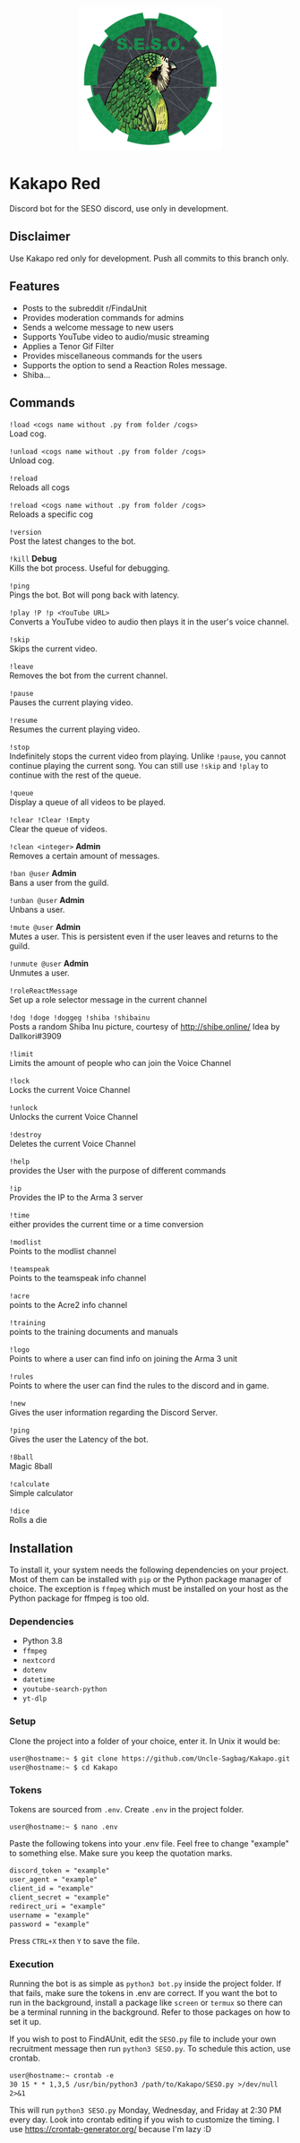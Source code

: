 
<p align="center">
    <img src = "readme-media/logo.png">
</p>

# Kakapo Red
Discord bot for the SESO discord, use only in development.

## Disclaimer
Use Kakapo red only for development. Push all commits to this branch only.

## Features
- Posts to the subreddit r/FindaUnit
- Provides moderation commands for admins
- Sends a welcome message to new users
- Supports YouTube video to audio/music streaming
- Applies a Tenor Gif Filter
- Provides miscellaneous commands for the users
- Supports the option to send a Reaction Roles message.
- Shiba...

## Commands
`!load <cogs name without .py from folder /cogs>`<br />
Load cog.

`!unload <cogs name without .py from folder /cogs>`<br />
Unload cog.

`!reload`<br />
Reloads all cogs

`!reload <cogs name without .py from folder /cogs>`<br />
Reloads a specific cog

`!version`<br />
Post the latest changes to the bot.

`!kill` **Debug**<br />
Kills the bot process. Useful for debugging.

`!ping`<br />
Pings the bot. Bot will pong back with latency.

`!play !P !p <YouTube URL>`<br />
Converts a YouTube video to audio then plays it in the user's voice channel.

`!skip`<br />
Skips the current video.

`!leave`<br />
Removes the bot from the current channel.

`!pause`<br />
Pauses the current playing video.

`!resume`<br />
Resumes the current playing video.

`!stop`<br />
Indefinitely stops the current video from playing. Unlike `!pause`, you cannot continue playing the current song. You can still use `!skip` and `!play` to continue with the rest of the queue.

`!queue`<br />
Display a queue of all videos to be played.

`!clear !Clear !Empty`<br />
Clear the queue of videos.

`!clean <integer>` **Admin**<br />
Removes a certain amount of messages.

`!ban @user` **Admin**<br />
Bans a user from the guild.

`!unban @user` **Admin**<br />
Unbans a user.

`!mute @user` **Admin**<br />
Mutes a user. This is persistent even if the user leaves and returns to the guild.

`!unmute @user` **Admin**<br />
Unmutes a user.

`!roleReactMessage`<br />
Set up a role selector message in the current channel

`!dog !doge !doggeg !shiba !shibainu`<br />
Posts a random Shiba Inu picture, courtesy of http://shibe.online/
Idea by Dallkori#3909

`!limit`<br/>
Limits the amount of people who can join the Voice Channel

`!lock`<br/>
Locks the current Voice Channel

`!unlock`<br/>
Unlocks the current Voice Channel

`!destroy`<br/>
Deletes the current Voice Channel

`!help`<br/>
provides the User with the purpose of different commands

`!ip`<br/>
Provides the IP to the Arma 3 server

`!time`<br/>
either provides the current time or a time conversion

`!modlist`<br/>
Points to the modlist channel

`!teamspeak`<br/>
Points to the teamspeak info channel

`!acre`<br/>
points to the Acre2 info channel

`!training`<br/>
points to the training documents and manuals

`!logo`<br/>
Points to where a user can find info on joining the Arma 3 unit

`!rules`<br/>
Points to where the user can find the rules to the discord and in game.

`!new`<br/>
Gives the user information regarding the Discord Server.

`!ping`<br/>
Gives the user the Latency of the bot.

`!8ball`<br/>
Magic 8ball

`!calculate`<br/>
Simple calculator

`!dice`<br/>
Rolls a die

## Installation
To install it, your system needs the following dependencies on your project. Most of them can be installed with `pip` or the Python package manager of choice. The exception is `ffmpeg` which must be installed on your host as the Python package for ffmpeg is too old.

### Dependencies
- Python 3.8
- `ffmpeg`
- `nextcord`
- `dotenv`
- `datetime`
- `youtube-search-python`
- `yt-dlp`

### Setup
Clone the project into a folder of your choice, enter it. In Unix it would be:

```shell
user@hostname:~ $ git clone https://github.com/Uncle-Sagbag/Kakapo.git
user@hostname:~ $ cd Kakapo
```

### Tokens
Tokens are sourced from `.env`. Create `.env` in the project folder.

```shell
user@hostname:~ $ nano .env
```

Paste the following tokens into your .env file. Feel free to change "example" to something else. Make sure you keep the quotation marks.

```
discord_token = "example"
user_agent = "example"
client_id = "example"
client_secret = "example"
redirect_uri = "example"
username = "example"
password = "example"
```

Press `CTRL+X` then `Y` to save the file.

### Execution
Running the bot is as simple as `python3 bot.py` inside the project folder. If that fails, make sure the tokens in .env are correct. If you want the bot to run in the background, install a package like `screen` or `termux` so there can be a terminal running in the background. Refer to those packages on how to set it up.

If you wish to post to FindAUnit, edit the `SESO.py` file to include your own recruitment message then run `python3 SESO.py`. To schedule this action, use crontab.

```shell
user@hostname:~ crontab -e
30 15 * * 1,3,5 /usr/bin/python3 /path/to/Kakapo/SESO.py >/dev/null 2>&1
```

This will run `python3 SESO.py` Monday, Wednesday, and Friday at 2:30 PM every day. Look into crontab editing if you wish to customize the timing. I use https://crontab-generator.org/ because I'm lazy :D